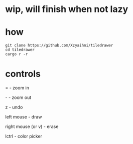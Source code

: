 # wip, will finish when not lazy

# how
```
git clone https://github.com/Xzyaihni/tiledrawer
cd tiledrawer
cargo r -r
```

# controls
= - zoom in

\- - zoom out

z - undo

left mouse - draw

right mouse (or v) - erase

lctrl - color picker
